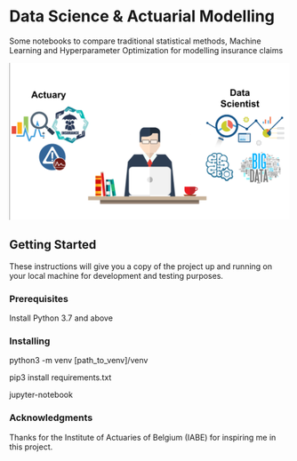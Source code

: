 # Data Science & Actuarial Modelling

Some notebooks to compare traditional statistical methods, Machine Learning and Hyperparameter Optimization for modelling insurance claims


![Alt text](actuarial_ds.png?raw=true "Title")

## Getting Started

These instructions will give you a copy of the project up and running on
your local machine for development and testing purposes.

### Prerequisites

Install Python 3.7 and above

### Installing

python3 -m venv [path_to_venv]/venv

pip3 install requirements.txt

jupyter-notebook

### Acknowledgments

Thanks for the Institute of Actuaries of Belgium (IABE) for inspiring me in this project.


